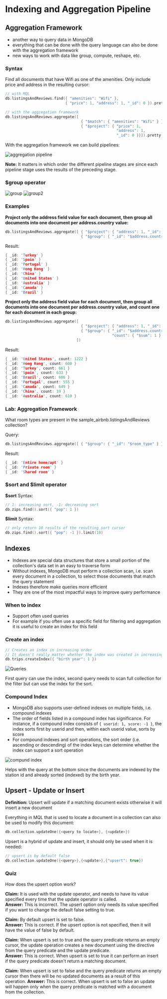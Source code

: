 # Indexing and Aggregation Pipeline

## Aggregation Framework

- another way to query data in MongoDB
- everything that can be done with the query language can also be done with the aggregation framework
- new ways to work with data like group, compute, reshape, etc.

### Syntax

Find all documents that have Wifi as one of the amenities. Only include price and address in the resulting cursor:

```c
// with MQL
db.listingsAndReviews.find({ "amenities": "Wifi" },
                           { "price": 1, "address": 1, "_id": 0 }).pretty()

// with the aggregation framework
db.listingsAndReviews.aggregate([
                                  { "$match": { "amenities": "Wifi" } },
                                  { "$project": { "price": 1,
                                                  "address": 1,
                                                  "_id": 0 }}]).pretty()
```

With the aggregation framework we can build pipelines:

![aggregation pipeline](resources/Screenshot%202021-06-12%20141444.png)

**Note:** It matters in which order the different pipeline stages are since each pipeline stage uses the results of the preceding stage.

### $group operator

![group](resources/Screenshot%202021-06-12%20141815.png)
![group2](resources/Screenshot%202021-06-12%20141944.png)

### Examples

**Project only the address field value for each document, then group all documents into one document per address.country value:**

```c
db.listingsAndReviews.aggregate([ { "$project": { "address": 1, "_id": 0 }},
                                  { "$group": { "_id": "$address.country" }}])
```

Result:

```c
{ _id: 'Turkey' }
{ _id: 'Spain' }
{ _id: 'Portugal' }
{ _id: 'Hong Kong' }
{ _id: 'China' }
{ _id: 'United States' }
{ _id: 'Australia' }
{ _id: 'Canada' }
{ _id: 'Brazil' }
```

**Project only the address field value for each document, then group all documents into one document per address.country value, and count one for each document in each group:**

```c
db.listingsAndReviews.aggregate([
                                  { "$project": { "address": 1, "_id": 0 }},
                                  { "$group": { "_id": "$address.country",
                                                "count": { "$sum": 1 } } }
                                ])
```

Result:

```c
{ _id: 'United States', count: 1222 }
{ _id: 'Hong Kong', count: 600 }
{ _id: 'Turkey', count: 661 }
{ _id: 'Spain', count: 633 }
{ _id: 'Brazil', count: 606 }
{ _id: 'Portugal', count: 555 }
{ _id: 'Canada', count: 649 }
{ _id: 'China', count: 19 }
{ _id: 'Australia', count: 610 }
```

### Lab: Aggregation Framework

What room types are present in the sample_airbnb.listingsAndReviews collection?

Query:

```c
db.listingsAndReviews.aggregate([ { "$group": { "_id": "$room_type" } }])
```

Result:

```c
{ _id: 'Entire home/apt' }
{ _id: 'Private room' }
{ _id: 'Shared room' }
```

### $sort and $limit operator

**$sort** Syntax:

```c
// 1: increasing sort, -1: decreasing sort
db.zips.find().sort({ "pop": 1 })
```

**$limit** Syntax:

```c
// only return 10 results of the resulting sort cursor
db.zips.find().sort({ "pop": -1 }).limit(10)
```

## Indexes

- Indexes are special data structures that store a small portion of the collection's data set in an easy to traverse form
- Without indexes, MongoDB must perform a collection scan, i.e. scan every document in a collection, to select those documents that match the query statement
- Indexes therefore make queries more efficient
- They are one of the most impactful ways to improve query performance

### When to index

- Support often used queries
- For example if you often use a specific field for filtering and aggregation it is useful to create an index for this field

### Create an index

```c
// Creates an index in increasing order
// It doesn't really matter whether the index was created in increasing or decreasing order when it is a simple single-field index.
db.trips.createIndex({ "birth year": 1 })
```

![Queries](resources/Screenshot%202021-06-13%20115421.png)

First query can use the index, second query needs to scan full collection for the filter but can use the index for the sort.

### Compound Index

- MongoDB also supports user-defined indexes on multiple fields, i.e. compound indexes
- The order of fields listed in a compound index has significance. For instance, if a compound index consists of `{ userid: 1, score: -1 }`, the index sorts first by userid and then, within each userid value, sorts by score
- For compound indexes and sort operations, the sort order (i.e. ascending or descending) of the index keys can determine whether the index can support a sort operation

![compund index](resources/Screenshot%202021-06-13%20115925.png)

Helps with the query at the bottom since the documents are indexed by the station id and already sorted (indexed) by the birth year.

## Upsert - Update or Insert

**Definition:** Upsert will update if a matching document exists otherwise it will insert a new document

Everything in MQL that is used to locate a document in a collection can also be used to modify this document:

```c
db.collection.updateOne({<query to locate>}, {<update>})
```

Upsert is a hybrid of update and insert, it should only be used when it is needed:

```c
// upsert is by default false
db.collection.updateOne({<query>},{<update>},{"upsert": true})
```

### Quiz

How does the upsert option work?

**Claim:** It is used with the update operator, and needs to have its value specified every time that the update operator is called.  
**Answer:** This is incorrect. The upsert option only needs its value specified if you want to change the default false setting to true.

**Claim:** By default upsert is set to false.  
**Answer:** This is correct. If the upsert option is not specified, then it will have the value of false by default.

**Claim:** When upsert is set to true and the query predicate returns an empty cursor, the update operation creates a new document using the directive from the query predicate and the update predicate.  
**Answer:** This is correct. When upsert is set to true it can perform an insert if the query predicate doesn't return a matching document.

**Claim:** When upsert is set to false and the query predicate returns an empty cursor then there will be no updated documents as a result of this operation.
**Answer:** This is correct. When upsert is set to false an update will happen only when the query predicate is matched with a document from the collection.
